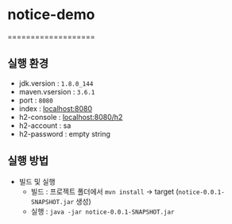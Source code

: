 # notice-demo
===================

실행 환경 
--------
* jdk.version : `1.8.0_144`
* maven.vsersion : `3.6.1`
* port : `8080`
* index : [localhost:8080](http://localhost:8080)
* h2-console : [localhost:8080/h2](http://localhost:8080/h2)
* h2-account : sa
* h2-password : empty string

실행 방법 
--------
* 빌드 및 실행
    * 빌드 : 프로젝트 폴더에서 `mvn install` -> target (`notice-0.0.1-SNAPSHOT.jar` 생성)
    * 실행 : `java -jar notice-0.0.1-SNAPSHOT.jar`
